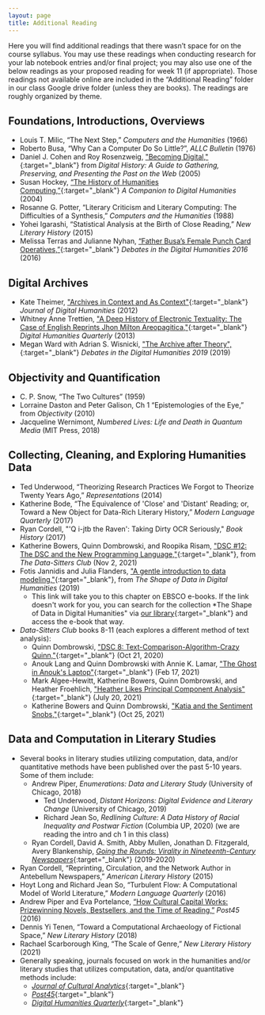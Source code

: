 ```yaml
---
layout: page
title: Additional Reading
---
```

Here you will find additional readings that there wasn’t space for on the course syllabus. You may use these readings when conducting research for your lab notebook entries and/or final project; you may also use one of the below readings as your proposed reading for week 11 (if appropriate). Those readings not available online are included in the “Additional Reading” folder in our class Google drive folder (unless they are books). The readings are roughly organized by theme.

## Foundations, Introductions, Overviews
- Louis T. Milic, “The Next Step,” *Computers and the Humanities* (1966)
- Roberto Busa, “Why Can a Computer Do So Little?”, *ALLC Bulletin* (1976)
- Daniel J. Cohen and Roy Rosenzweig, ["Becoming Digital,"](https://chnm.gmu.edu/digitalhistory/digitizing/index.php){:target="_blank"} from *Digital History: A Guide to Gathering, Preserving, and Presenting the Past on the Web* (2005)
- Susan Hockey, [“The History of Humanities Computing,”](http://www.digitalhumanities.org/companion/view?docId=blackwell/9781405103213/9781405103213.xml&chunk.id=ss1-2-1&toc.depth=1&toc.id=ss1-2-1&brand=default){:target="_blank"} *A Companion to Digital Humanities* (2004)
- Rosanne G. Potter, “Literary Criticism and Literary Computing: The Difficulties of a Synthesis,” *Computers and the Humanities* (1988)
- Yohei Igarashi, “Statistical Analysis at the Birth of Close Reading,” *New Literary History* (2015)
- Melissa Terras and Julianne Nyhan, [“Father Busa’s Female Punch Card Operatives,”](https://dhdebates.gc.cuny.edu/read/untitled/section/1e57217b-f262-4f25-806b-4fcf1548beb5#ch06){:target="_blank"} *Debates in the Digital Humanities 2016* (2016)

## Digital Archives
- Kate Theimer, ["Archives in Context and As Context"](http://journalofdigitalhumanities.org/1-2/archives-in-context-and-as-context-by-kate-theimer/){:target="_blank"} *Journal of Digital Humanities* (2012)
- Whitney Anne Trettien, ["A Deep History of Electronic Textuality: The Case of English Reprints Jhon Milton Areopagitica,"](http://www.digitalhumanities.org/dhqdev/vol/7/1/000150/000150.html){:target="_blank"} *Digital Humanities Quarterly* (2013)
- Megan Ward with Adrian S. Wisnicki, ["The Archive after Theory",](https://dhdebates.gc.cuny.edu/read/untitled-f2acf72c-a469-49d8-be35-67f9ac1e3a60/section/a8eccb81-e950-4760-ba93-38e0b1f2b9d0#ch18){:target="_blank"} *Debates in the Digital Humanities 2019* (2019)

## Objectivity and Quantification
- C. P. Snow, “The Two Cultures” (1959)
- Lorraine Daston and Peter Galison, Ch 1 “Epistemologies of the Eye,” from *Objectivity* (2010)
- Jacqueline Wernimont, *Numbered Lives: Life and Death in Quantum Media* (MIT Press, 2018)

## Collecting, Cleaning, and Exploring Humanities Data
- Ted Underwood, “Theorizing Research Practices We Forgot to Theorize Twenty Years Ago,” *Representations* (2014)
- Katherine Bode, “The Equivalence of 'Close' and 'Distant' Reading; or, Toward a New Object for Data-Rich Literary History,” *Modern Language Quarterly* (2017)
- Ryan Cordell, "'Q i-jtb the Raven': Taking Dirty OCR Seriously," *Book History* (2017)
- Katherine Bowers, Quinn Dombrowski, and Roopika Risam, ["DSC #12: The DSC and the New Programming Language,"](https://datasittersclub.github.io/site/dsc12.html){:target="_blank"}, from *The Data-Sitters Club* (Nov 2, 2021)
- Fotis Jannidis and Julia Flanders, ["A gentle introduction to data modeling,"](https://web-p-ebscohost-com.access.library.miami.edu/ehost/ebookviewer/ebook/bmxlYmtfXzE5MjYzNDFfX0FO0?sid=9b378071-fc7a-4d1c-859b-942d3dfcdb24@redis&vid=0&format=EB&lpid=lp_26&rid=0){:target="_blank"}, from *The Shape of Data in Digital Humanities* (2019)
    - This link will take you to this chapter on EBSCO e-books. If the link doesn't work for you, you can search for the collection *The Shape of Data in Digital Humanities" via [our library](https://www.library.miami.edu/){:target="_blank"} and access the e-book that way.
- *Data-Sitters Club* books 8-11 (each explores a different method of text analysis):
    - Quinn Dombrowski, ["DSC 8: Text-Comparison-Algorithm-Crazy Quinn,"](https://datasittersclub.github.io/site/dsc8.html){:target="_blank"} (Oct 21, 2020)
    - Anouk Lang and Quinn Dombrowski with Annie K. Lamar, ["The Ghost in Anouk's Laptop"](https://datasittersclub.github.io/site/dsc9.html){:target="_blank"} (Feb 17, 2021)
    - Mark Algee-Hewitt, Katherine Bowers, Quinn Dombrowski, and Heather Froehlich, ["Heather Likes Principal Component Analysis"](https://datasittersclub.github.io/site/dsc10.html){:target="_blank"} (July 20, 2021)
    - Katherine Bowers and Quinn Dombrowski, ["Katia and the Sentiment Snobs,"](https://datasittersclub.github.io/site/dsc11.html){:target="_blank"} (Oct 25, 2021)

## Data and Computation in Literary Studies
- Several books in literary studies utilizing computation, data, and/or quantitative methods have been published over the past 5-10 years. Some of them include:
    - Andrew Piper, *Enumerations: Data and Literary Study* (University of Chicago, 2018)
		- Ted Underwood, *Distant Horizons: Digital Evidence and Literary Change* (University of Chicago, 2019)
		- Richard Jean So, *Redlining Culture: A Data History of Racial Inequality and Postwar Fiction* (Columbia UP, 2020) (we are reading the intro and ch 1 in this class)
    - Ryan Cordell, David A. Smith, Abby Mullen, Jonathan D. Fitzgerald, Avery Blankenship, [*Going the Rounds: Virality in Nineteenth-Century Newspapers*](https://manifold.umn.edu/projects/going-the-rounds){:target="_blank"} (2019-2020)
- Ryan Cordell, “Reprinting, Circulation, and the Network Author in Antebellum Newspapers,” *American Literary History* (2015)
- Hoyt Long and Richard Jean So, “Turbulent Flow: A Computational Model of World Literature,” *Modern Language Quarterly* (2016)
- Andrew Piper and Eva Portelance, [“How Cultural Capital Works: Prizewinning Novels, Bestsellers, and the Time of Reading,”](https://post45.org/2016/05/how-cultural-capital-works-prizewinning-novels-bestsellers-and-the-time-of-reading/) *Post45* (2016)
- Dennis Yi Tenen, “Toward a Computational Archaeology of Fictional Space,” *New Literary History* (2018)
- Rachael Scarborough King,  “The Scale of Genre,” *New Literary History* (2021)
- Generally speaking, journals focused on work in the humanities and/or literary studies that utilizes computation, data, and/or quantitative methods include:
    - [*Journal of Cultural Analytics*](https://culturalanalytics.org/){:target="_blank"}
    - [*Post45*](https://post45.org/){:target="_blank"}
    - [*Digital Humanities Quarterly*](http://digitalhumanities.org/dhq/){:target="_blank"}
